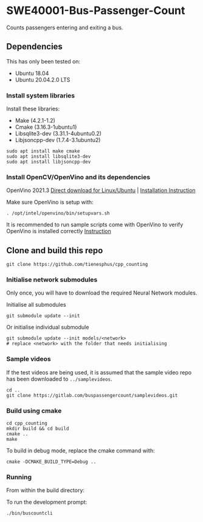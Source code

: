 # SWE40001-Bus-Passenger-Count

Counts passengers entering and exiting a bus.

## Dependencies

This has only been tested on:
- Ubuntu 18.04
- Ubuntu 20.04.2.0 LTS

### Install system libraries
Install these libraries:
- Make (4.2.1-1.2)
- Cmake (3.16.3-1ubuntu1)
- Libsqlite3-dev (3.31.1-4ubuntu0.2)
- Libjsoncpp-dev (1.7.4-3.1ubuntu2)
```
sudo apt install make cmake
sudo apt install libsqlite3-dev
sudo apt install libjsoncpp-dev
```

### Install OpenCV/OpenVino and its dependencies
OpenVino 2021.3 [Direct download for Linux/Ubuntu](https://registrationcenter-download.intel.com/akdlm/irc_nas/17662/l_openvino_toolkit_p_2021.3.394.tgz) | [Installation Instruction](https://docs.openvinotoolkit.org/2021.3/openvino_docs_install_guides_installing_openvino_linux.html)

Make sure OpenVino is setup with:
```
. /opt/intel/openvino/bin/setupvars.sh 
```

It is recommended to run sample scripts come with OpenVino to verify OpenVino is installed correctly [Instruction](https://docs.openvinotoolkit.org/2021.3/openvino_docs_get_started_get_started_linux.html)

## Clone and build this repo
```
git clone https://github.com/tienesphus/cpp_counting
```
### Initialise network submodules
Only once, you will have to download the required Neural Network modules.

Initialise all submodules

```
git submodule update --init
```

Or initialise individual submodule
```
git submodule update --init models/<network>
# replace <network> with the folder that needs initialising
```
### Sample videos
If the test videos are being used, it is assumed that the sample video repo has been downloaded to `../samplevideos`.
```
cd ..
git clone https://gitlab.com/buspassengercount/samplevideos.git
```

### Build using cmake
```
cd cpp_counting
mkdir build && cd build
cmake ..
make
```

To build in debug mode, replace the cmake command with:
```
cmake -DCMAKE_BUILD_TYPE=Debug ..
```

### Running
From within the build directory:

To run the development prompt:
```
./bin/buscountcli
```



